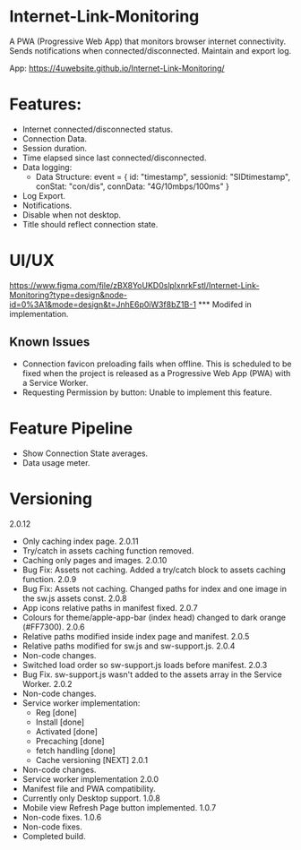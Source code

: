 # Internet-Link-Monitoring
A PWA (Progressive Web App) that monitors browser internet connectivity. Sends notifications when connected/disconnected. Maintain and export log.

App: https://4uwebsite.github.io/Internet-Link-Monitoring/

# Features:
- Internet connected/disconnected status.
- Connection Data.
- Session duration.
- Time elapsed since last connected/disconnected.
- Data logging:
    - Data Structure:
        event = {
            id: "timestamp",
            sessionid: "SIDtimestamp",
            conStat: "con/dis",
            connData: "4G/10mbps/100ms"
        }
- Log Export.
- Notifications.
- Disable when not desktop.
- Title should reflect connection state.

# UI/UX
https://www.figma.com/file/zBX8YoUKD0slplxnrkFstl/Internet-Link-Monitoring?type=design&node-id=0%3A1&mode=design&t=JnhE6p0iW3f8bZ1B-1
*** Modifed in implementation.



## Known Issues
- Connection favicon preloading fails when offline. This is scheduled to be fixed when the project is released as a Progressive Web App (PWA) with a Service Worker.
- Requesting Permission by button:
    Unable to implement this feature.

# Feature Pipeline
- Show Connection State averages.
- Data usage meter.

# Versioning
2.0.12
- Only caching index page. 
2.0.11
- Try/catch in assets caching function removed.
- Caching only pages and images.
2.0.10
- Bug Fix: Assets not caching. Added a try/catch block to assets caching function. 
2.0.9
- Bug Fix: Assets not caching. Changed paths for index and one image in the sw.js assets const.
2.0.8
- App icons relative paths in manifest fixed. 
2.0.7
- Colours for theme/apple-app-bar (index head) changed to dark orange (#FF7300).
2.0.6
- Relative paths modified inside index page and manifest.
2.0.5
- Relative paths modified for sw.js and sw-support.js.
2.0.4
- Non-code changes.
- Switched load order so sw-support.js loads before manifest.
2.0.3
- Bug Fix. sw-support.js wasn't added to the assets array in the Service Worker.
2.0.2
- Non-code changes.
- Service worker implementation:
    - Reg [done]
    - Install [done]
    - Activated [done]
    - Precaching [done]
    - fetch handling [done]
    - Cache versioning [NEXT]
2.0.1
- Non-code changes.
- Service worker implementation
2.0.0
- Manifest file and PWA compatibility.
- Currently only Desktop support.
1.0.8
- Mobile view Refresh Page button implemented. 
1.0.7
- Non-code fixes.
1.0.6
- Non-code fixes.
- Completed build.